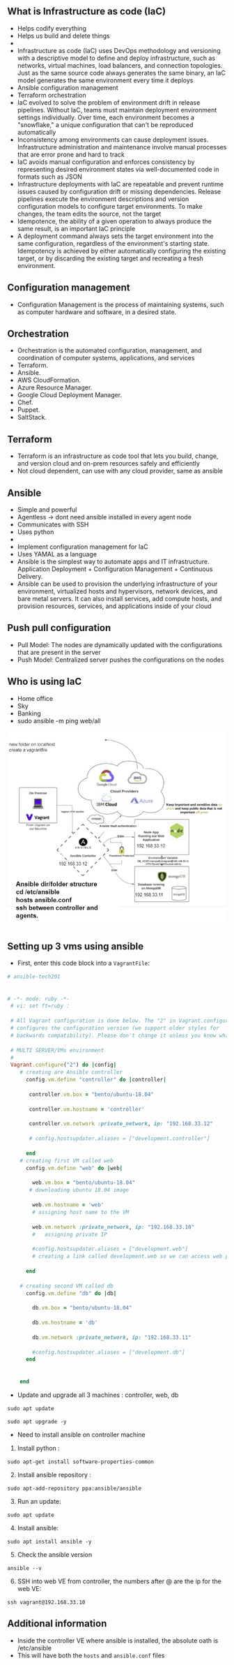 ## What is Infrastructure as code (IaC)
* Helps codify everything
* Helps us build and delete things
* 
* Infrastructure as code (IaC) uses DevOps methodology and versioning with a descriptive model to define and deploy infrastructure, such as networks, virtual machines, load balancers, and connection topologies. Just as the same source code always generates the same binary, an IaC model generates the same environment every time it deploys
* Ansible configuration management
* Terraform orchestration
* IaC evolved to solve the problem of environment drift in release pipelines. Without IaC, teams must maintain deployment environment settings individually. Over time, each environment becomes a "snowflake," a unique configuration that can't be reproduced automatically
*  Inconsistency among environments can cause deployment issues. Infrastructure administration and maintenance involve manual processes that are error prone and hard to track
* IaC avoids manual configuration and enforces consistency by representing desired environment states via well-documented code in formats such as JSON
* Infrastructure deployments with IaC are repeatable and prevent runtime issues caused by configuration drift or missing dependencies. Release pipelines execute the environment descriptions and version configuration models to configure target environments. To make changes, the team edits the source, not the target
* Idempotence, the ability of a given operation to always produce the same result, is an important IaC principle
* A deployment command always sets the target environment into the same configuration, regardless of the environment's starting state. Idempotency is achieved by either automatically configuring the existing target, or by discarding the existing target and recreating a fresh environment.
## Configuration management
* Configuration Management is the process of maintaining systems, such as computer hardware and software, in a desired state.
## Orchestration
* Orchestration is the automated configuration, management, and coordination of computer systems, applications, and services
* Terraform.
* Ansible.
* AWS CloudFormation.
* Azure Resource Manager.
* Google Cloud Deployment Manager.
* Chef.
* Puppet.
* SaltStack.
## Terraform
* Terraform is an infrastructure as code tool that lets you build, change, and version cloud and on-prem resources safely and efficiently
* Not cloud dependent, can use with any cloud provider, same as ansible
## Ansible
* Simple and powerful
* Agentless -> dont need ansible installed in every agent node
* Communicates with SSH
* Uses python
* 
* Implement configuration management for IaC
* Uses YAMAL as a language
* Ansible is the simplest way to automate apps and IT infrastructure. Application Deployment + Configuration Management + Continuous Delivery.
* Ansible can be used to provision the underlying infrastructure of your environment, virtualized hosts and hypervisors, network devices, and bare metal servers. It can also install services, add compute hosts, and provision resources, services, and applications inside of your cloud
## Push pull configuration
* Pull Model: The nodes are dynamically updated with the configurations that are present in the server
* Push Model: Centralized server pushes the configurations on the nodes
## Who is using IaC
* Home office
* Sky
* Banking
* sudo ansible -m ping web/all

![](images/ansible_structure.png)

## Setting up 3 vms using ansible
* First, enter this code block into a `VagrantFile`:
```ruby
# ansible-tech201


# -*- mode: ruby -*-
 # vi: set ft=ruby :
 
 # All Vagrant configuration is done below. The "2" in Vagrant.configure
 # configures the configuration version (we support older styles for
 # backwards compatibility). Please don't change it unless you know what
 
 # MULTI SERVER/VMs environment 
 #
 Vagrant.configure("2") do |config|
    # creating are Ansible controller
      config.vm.define "controller" do |controller|
        
       controller.vm.box = "bento/ubuntu-18.04"
       
       controller.vm.hostname = 'controller'
       
       controller.vm.network :private_network, ip: "192.168.33.12"
       
       # config.hostsupdater.aliases = ["development.controller"] 
       
      end 
    # creating first VM called web  
      config.vm.define "web" do |web|
        
        web.vm.box = "bento/ubuntu-18.04"
       # downloading ubuntu 18.04 image
    
        web.vm.hostname = 'web'
        # assigning host name to the VM
        
        web.vm.network :private_network, ip: "192.168.33.10"
        #   assigning private IP
        
        #config.hostsupdater.aliases = ["development.web"]
        # creating a link called development.web so we can access web page with this link instread of an IP   
            
      end
      
    # creating second VM called db
      config.vm.define "db" do |db|
        
        db.vm.box = "bento/ubuntu-18.04"
        
        db.vm.hostname = 'db'
        
        db.vm.network :private_network, ip: "192.168.33.11"
        
        #config.hostsupdater.aliases = ["development.db"]     
      end
    
    
    end
```
* Update and upgrade all 3 machines : controller, web, db
```
sudo apt update
```
```
sudo apt upgrade -y
```
* Need to install ansible on controller machine
1) Install python :
```
sudo apt-get install software-properties-common
```
2) Install ansible repository :
``` 
sudo apt-add-repository ppa:ansible/ansible
```
3) Run an update:
```
sudo apt update
```
4) Install ansible: 
```
sudo apt install ansible -y
```
5) Check the ansible version
```
ansible --v
```
6) SSH into web VE from controller, the numbers after @ are the ip for the web VE:
``` 
ssh vagrant@192.168.33.10
```
## Additional information
* Inside the controller VE where ansible is installed, the absolute oath is /etc/ansible
* This will have both the `hosts` and `ansible.conf` files